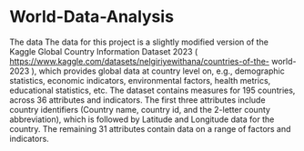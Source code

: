 # World-Data-Analysis

The data
The data for this project is a slightly modified version of the Kaggle Global Country
Information Dataset 2023 ( https://www.kaggle.com/datasets/nelgiriyewithana/countries-of-the-
world-2023 ), which provides global data at country level on, e.g., demographic statistics, economic
indicators, environmental factors, health metrics, educational statistics, etc.
The dataset contains measures for 195 countries, across 36 attributes and indicators. The first three
attributes include country identifiers (Country name, country id, and the 2-letter county abbreviation),
which is followed by Latitude and Longitude data for the country. The remaining 31 attributes contain
data on a range of factors and indicators.



